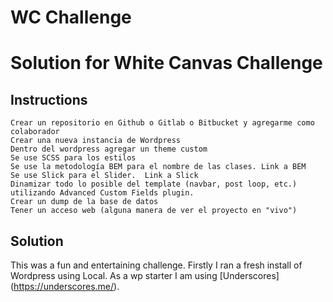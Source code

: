 # WC Challenge

# Solution for White Canvas Challenge

## Instructions

    Crear un repositorio en Github o Gitlab o Bitbucket y agregarme como colaborador
    Crear una nueva instancia de Wordpress
    Dentro del wordpress agregar un theme custom
    Se use SCSS para los estilos
    Se use la metodología BEM para el nombre de las clases. Link a BEM
    Se use Slick para el Slider.  Link a Slick
    Dinamizar todo lo posible del template (navbar, post loop, etc.) utilizando Advanced Custom Fields plugin.
    Crear un dump de la base de datos
    Tener un acceso web (alguna manera de ver el proyecto en "vivo")
    
## Solution

This was a fun and entertaining challenge. Firstly I ran a fresh install of Wordpress using Local. As a wp starter I am using [Underscores] (https://underscores.me/). 
